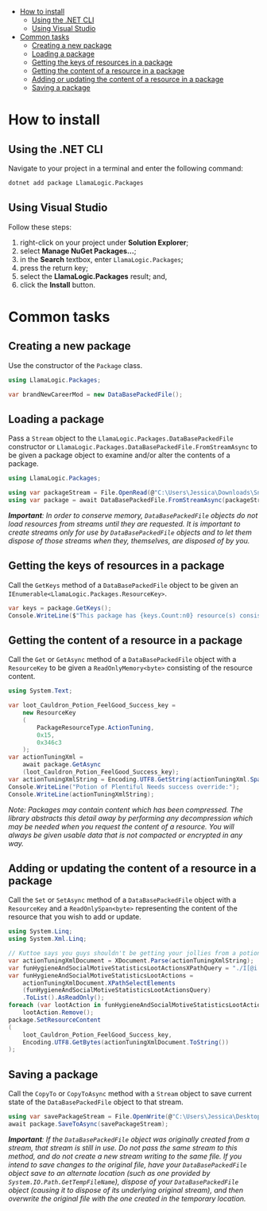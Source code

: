<!-- TOC -->

- [How to install](#how-to-install)
  - [Using the .NET CLI](#using-the-net-cli)
  - [Using Visual Studio](#using-visual-studio)
- [Common tasks](#common-tasks)
  - [Creating a new package](#creating-a-new-package)
  - [Loading a package](#loading-a-package)
  - [Getting the keys of resources in a package](#getting-the-keys-of-resources-in-a-package)
  - [Getting the content of a resource in a package](#getting-the-content-of-a-resource-in-a-package)
  - [Adding or updating the content of a resource in a package](#adding-or-updating-the-content-of-a-resource-in-a-package)
  - [Saving a package](#saving-a-package)

<!-- /TOC -->
# How to install

## Using the .NET CLI
Navigate to your project in a terminal and enter the following command:
```bash
dotnet add package LlamaLogic.Packages
```

## Using Visual Studio
Follow these steps:
1. right-click on your project under **Solution Explorer**;
2. select **Manage NuGet Packages...**;
3. in the **Search** textbox, enter `LlamaLogic.Packages`;
4. press the return key;
5. select the **LlamaLogic.Packages** result; and,
6. click the **Install** button.

# Common tasks

## Creating a new package
Use the constructor of the `Package` class.
```csharp
using LlamaLogic.Packages;

var brandNewCareerMod = new DataBasePackedFile();
```

## Loading a package
Pass a `Stream` object to the `LlamaLogic.Packages.DataBasePackedFile` constructor or `LlamaLogic.Packages.DataBasePackedFile.FromStreamAsync` to be given a package object to examine and/or alter the contents of a package.
```csharp
using LlamaLogic.Packages;

using var packageStream = File.OpenRead(@"C:\Users\Jessica\Downloads\SnazzyCouch.package");
using var package = await DataBasePackedFile.FromStreamAsync(packageStream);
```

***Important**: In order to conserve memory, `DataBasePackedFile` objects do not load resources from streams until they are requested. It is important to create streams only for use by `DataBasePackedFile` objects and to let them dispose of those streams when they, themselves, are disposed of by you.*

## Getting the keys of resources in a package
Call the `GetKeys` method of a `DataBasePackedFile` object to be given an `IEnumerable<LlamaLogic.Packages.ResourceKey>`.
```csharp
var keys = package.GetKeys();
Console.WriteLine($"This package has {keys.Count:n0} resource(s) consisting of the following types: {string.Join(", ", keys.GroupBy(key => key.Type.ToString()).OrderBy(keysGroupedByType => keysGroupedByType.Key /* the type of which all keys in this group are a part */).Select(keysGroupedByType => $"{keysGroupedByType.Key} ({keysGroupedByType.Count():n0})"))}");
```

## Getting the content of a resource in a package
Call the `Get` or `GetAsync` method of a `DataBasePackedFile` object with a `ResourceKey` to be given a `ReadOnlyMemory<byte>` consisting of the resource content.
```csharp
using System.Text;

var loot_Cauldron_Potion_FeelGood_Success_key =
    new ResourceKey
    (
        PackageResourceType.ActionTuning,
        0x15,
        0x346c3
    );
var actionTuningXml =
    await package.GetAsync
    (loot_Cauldron_Potion_FeelGood_Success_key);
var actionTuningXmlString = Encoding.UTF8.GetString(actionTuningXml.Span);
Console.WriteLine("Potion of Plentiful Needs success override:");
Console.WriteLine(actionTuningXmlString);
```

*Note: Packages may contain content which has been compressed. The library abstracts this detail away by performing any decompression which may be needed when you request the content of a resource. You will always be given usable data that is not compacted or encrypted in any way.*

## Adding or updating the content of a resource in a package
Call the `Set` or `SetAsync` method of a `DataBasePackedFile` object with a `ResourceKey` and a `ReadOnlySpan<byte>` representing the content of the resource that you wish to add or update.
```csharp
using System.Linq;
using System.Xml.Linq;

// Kuttoe says you guys shouldn't be getting your jollies from a potion...
var actionTuningXmlDocument = XDocument.Parse(actionTuningXmlString);
var funHygieneAndSocialMotiveStatisticsLootActionsXPathQuery = "./I[@i = 'action' and @c = 'LootActions' and @m = 'interactions.utils.loot']/L[@n = 'loot_actions']/V[@t = 'statistics']/V[@n = 'statistics' and @t = 'statistic_set_max']/U[@n = 'statistic_set_max']/T[@n = 'stat' and normalize-space(text()) = ('16655', '16657', '16658')]/../../..";
var funHygieneAndSocialMotiveStatisticsLootActions =
    actionTuningXmlDocument.XPathSelectElements
    (funHygieneAndSocialMotiveStatisticsLootActionsQuery)
    .ToList().AsReadOnly();
foreach (var lootAction in funHygieneAndSocialMotiveStatisticsLootActions)
    lootAction.Remove();
package.SetResourceContent
(
    loot_Cauldron_Potion_FeelGood_Success_key,
    Encoding.UTF8.GetBytes(actionTuningXmlDocument.ToString())
);
```

## Saving a package
Call the `CopyTo` or `CopyToAsync` method with a `Stream` object to save current state of the `DataBasePackedFile` object to that stream.
```csharp
using var savePackageStream = File.OpenWrite(@"C:\Users\Jessica\Desktop\SnazzyCouchRevised.package");
await package.SaveToAsync(savePackageStream);
```

***Important**: If the `DataBasePackedFile` object was originally created from a stream, that stream is still in use. Do not pass the same stream to this method, and do not create a new stream writing to the same file. If you intend to save changes to the original file, have your `DataBasePackedFile` object save to an alternate location (such as one provided by `System.IO.Path.GetTempFileName`), dispose of your `DataBasePackedFile` object (causing it to dispose of its underlying original stream), and then overwrite the original file with the one created in the temporary location.*